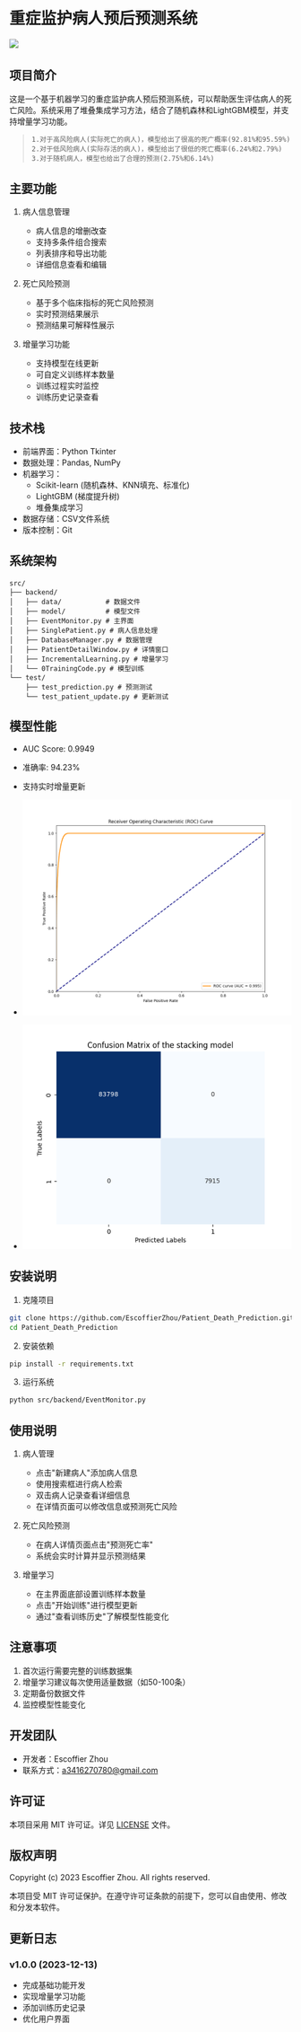 # 重症监护病人预后预测系统


<img src="https://counter.seku.su/cmoe?name=Patient_Death_Prediction&theme=r34"/>


## 项目简介
这是一个基于机器学习的重症监护病人预后预测系统，可以帮助医生评估病人的死亡风险。系统采用了堆叠集成学习方法，结合了随机森林和LightGBM模型，并支持增量学习功能。

>   ```txt
>   1.对于高风险病人(实际死亡的病人)，模型给出了很高的死广概率(92.81%和95.59%)
>   2.对于低风险病人(实际存活的病人)，模型给出了很低的死亡概率(6.24%和2.79%)
>   3.对于随机病人，模型也给出了合理的预测(2.75%和6.14%)
>   ```

## 主要功能
1. 病人信息管理
   - 病人信息的增删改查
   - 支持多条件组合搜索
   - 列表排序和导出功能
   - 详细信息查看和编辑

2. 死亡风险预测
   - 基于多个临床指标的死亡风险预测
   - 实时预测结果展示
   - 预测结果可解释性展示

3. 增量学习功能
   - 支持模型在线更新
   - 可自定义训练样本数量
   - 训练过程实时监控
   - 训练历史记录查看

## 技术栈
- 前端界面：Python Tkinter
- 数据处理：Pandas, NumPy
- 机器学习：
  - Scikit-learn (随机森林、KNN填充、标准化)
  - LightGBM (梯度提升树)
  - 堆叠集成学习
- 数据存储：CSV文件系统
- 版本控制：Git

## 系统架构
```
src/
├── backend/
│   ├── data/           # 数据文件
│   ├── model/          # 模型文件
│   ├── EventMonitor.py # 主界面
│   ├── SinglePatient.py # 病人信息处理
│   ├── DatabaseManager.py # 数据管理
│   ├── PatientDetailWindow.py # 详情窗口
│   ├── IncrementalLearning.py # 增量学习
│   └── 0TrainingCode.py # 模型训练
└── test/
    ├── test_prediction.py # 预测测试
    └── test_patient_update.py # 更新测试
```

## 模型性能
- AUC Score: 0.9949

- 准确率: 94.23%

- 支持实时增量更新

- ![roc_curve](src/backend/model/roc_curve.png)

- ![confusion_matrix](src/backend/model/confusion.png)


## 安装说明
1. 克隆项目
```bash
git clone https://github.com/EscoffierZhou/Patient_Death_Prediction.git
cd Patient_Death_Prediction
```

2. 安装依赖
```bash
pip install -r requirements.txt
```

3. 运行系统
```bash
python src/backend/EventMonitor.py
```

## 使用说明
1. 病人管理
   - 点击"新建病人"添加病人信息
   - 使用搜索框进行病人检索
   - 双击病人记录查看详细信息
   - 在详情页面可以修改信息或预测死亡风险

2. 死亡风险预测
   - 在病人详情页面点击"预测死亡率"
   - 系统会实时计算并显示预测结果

3. 增量学习
   - 在主界面底部设置训练样本数量
   - 点击"开始训练"进行模型更新
   - 通过"查看训练历史"了解模型性能变化

## 注意事项
1. 首次运行需要完整的训练数据集
2. 增量学习建议每次使用适量数据（如50-100条）
3. 定期备份数据文件
4. 监控模型性能变化

## 开发团队
- 开发者：Escoffier Zhou
- 联系方式：a3416270780@gmail.com

## 许可证
本项目采用 MIT 许可证。详见 [LICENSE](LICENSE) 文件。

## 版权声明
Copyright (c) 2023 Escoffier Zhou. All rights reserved.

本项目受 MIT 许可证保护。在遵守许可证条款的前提下，您可以自由使用、修改和分发本软件。

## 更新日志
### v1.0.0 (2023-12-13)
- 完成基础功能开发
- 实现增量学习功能
- 添加训练历史记录
- 优化用户界面

